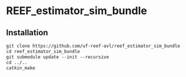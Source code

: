 # REEF_estimator_sim_bundle

## Installation
```html
git clone https://github.com/uf-reef-avl/reef_estimator_sim_bundle
cd reef_estimator_sim_bundle
git submodule update --init --recursive
cd ../..
catkin_make
```

